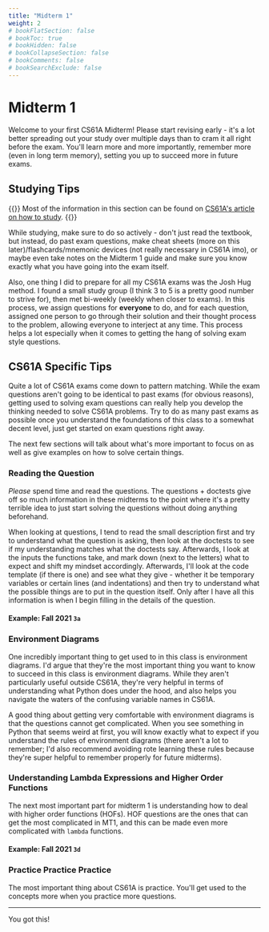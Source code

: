 ```yaml
---
title: "Midterm 1"
weight: 2
# bookFlatSection: false
# bookToc: true
# bookHidden: false
# bookCollapseSection: false
# bookComments: false
# bookSearchExclude: false
---
```


# Midterm 1

Welcome to your first CS61A Midterm! Please start revising early - it's a lot better spreading out your study over multiple days than to cram it all right before the exam. You'll learn more and more importantly, remember more (even in long term memory), setting you up to succeed more in future exams.

## Studying Tips

{{<hint info>}}
Most of the information in this section can be found on [CS61A's article on how to study](https://cs61a.org/articles/studying/).
{{</hint>}}

While studying, make sure to do so actively - don't just read the textbook, but instead, do past exam questions, make cheat sheets (more on this later)/flashcards/mnemonic devices (not really necessary in CS61A imo), or maybe even take notes on the Midterm 1 guide and make sure you know exactly what you have going into the exam itself.

Also, one thing I did to prepare for all my CS61A exams was the Josh Hug method. I found a small study group (I think 3 to 5 is a pretty good number to strive for), then met bi-weekly (weekly when closer to exams). In this process, we assign questions for **everyone** to do, and for each question, assigned one person to go through their solution and their thought process to the problem, allowing everyone to interject at any time. This process helps a lot especially when it comes to getting the hang of solving exam style questions.

## CS61A Specific Tips

Quite a lot of CS61A exams come down to pattern matching. While the exam questions aren't going to be identical to past exams (for obvious reasons), getting used to solving exam questions can really help you develop the thinking needed to solve CS61A problems. Try to do as many past exams as possible once you understand the foundations of this class to a somewhat decent level, just get started on exam questions right away. 

The next few sections will talk about what's more important to focus on as well as give examples on how to solve certain things.

### Reading the Question

*Please* spend time and read the questions. The questions + doctests give off so much information in these midterms to the point where it's a pretty terrible idea to just start solving the questions without doing anything beforehand.

When looking at questions, I tend to read the small description first and try to understand what the question is asking, then look at the doctests to see if my understanding matches what the doctests say. Afterwards, I look at the inputs the functions take, and mark down (next to the letters) what to expect and shift my mindset accordingly. Afterwards, I'll look at the code template (if there is one) and see what they give - whether it be temporary variables or certain lines (and indentations) and then try to understand what the possible things are to put in the question itself. Only after I have all this information is when I begin filling in the details of the question.

#### Example: Fall 2021 `3a`

### Environment Diagrams

One incredibly important thing to get used to in this class is environment diagrams. I'd argue that they're the most important thing you want to know to succeed in this class is environment diagrams. While they aren't particularly useful outside CS61A, they're very helpful in terms of understanding what Python does under the hood, and also helps you navigate the waters of the confusing variable names in CS61A.

A good thing about getting very comfortable with environment diagrams is that the questions cannot get complicated. When you see something in Python that seems weird at first, you will know exactly what to expect if you understand the rules of environment diagrams (there aren't a lot to remember; I'd also recommend avoiding rote learning these rules because they're super helpful to remember properly for future midterms).

### Understanding Lambda Expressions and Higher Order Functions

The next most important part for midterm 1 is understanding how to deal with higher order functions (HOFs). HOF questions are the ones that can get the most complicated in MT1, and this can be made even more complicated with `lambda` functions.

#### Example: Fall 2021 `3d`

### Practice Practice Practice

The most important thing about CS61A is practice. You'll get used to the concepts more when you practice more questions.

---

You got this!

